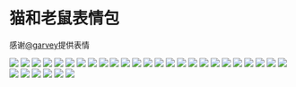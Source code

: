 # 猫和老鼠表情包

感谢[@garvey](https://gitee.com/zjwo)提供表情

![](https://cdn.jsdelivr.net/gh/2x-ercha/twikoo-magic@1.0/image/tom_jerry/1.jpg)
![](https://cdn.jsdelivr.net/gh/2x-ercha/twikoo-magic@1.0/image/tom_jerry/10.jpg)
![](https://cdn.jsdelivr.net/gh/2x-ercha/twikoo-magic@1.0/image/tom_jerry/11.jpg)
![](https://cdn.jsdelivr.net/gh/2x-ercha/twikoo-magic@1.0/image/tom_jerry/12.jpg)
![](https://cdn.jsdelivr.net/gh/2x-ercha/twikoo-magic@1.0/image/tom_jerry/13.jpg)
![](https://cdn.jsdelivr.net/gh/2x-ercha/twikoo-magic@1.0/image/tom_jerry/14.jpg)
![](https://cdn.jsdelivr.net/gh/2x-ercha/twikoo-magic@1.0/image/tom_jerry/15.jpg)
![](https://cdn.jsdelivr.net/gh/2x-ercha/twikoo-magic@1.0/image/tom_jerry/16.jpg)
![](https://cdn.jsdelivr.net/gh/2x-ercha/twikoo-magic@1.0/image/tom_jerry/17.jpg)
![](https://cdn.jsdelivr.net/gh/2x-ercha/twikoo-magic@1.0/image/tom_jerry/18.jpg)
![](https://cdn.jsdelivr.net/gh/2x-ercha/twikoo-magic@1.0/image/tom_jerry/19.jpg)
![](https://cdn.jsdelivr.net/gh/2x-ercha/twikoo-magic@1.0/image/tom_jerry/2.jpg)
![](https://cdn.jsdelivr.net/gh/2x-ercha/twikoo-magic@1.0/image/tom_jerry/20.jpg)
![](https://cdn.jsdelivr.net/gh/2x-ercha/twikoo-magic@1.0/image/tom_jerry/21.jpg)
![](https://cdn.jsdelivr.net/gh/2x-ercha/twikoo-magic@1.0/image/tom_jerry/22.jpg)
![](https://cdn.jsdelivr.net/gh/2x-ercha/twikoo-magic@1.0/image/tom_jerry/23.jpg)
![](https://cdn.jsdelivr.net/gh/2x-ercha/twikoo-magic@1.0/image/tom_jerry/24.jpg)
![](https://cdn.jsdelivr.net/gh/2x-ercha/twikoo-magic@1.0/image/tom_jerry/25.jpg)
![](https://cdn.jsdelivr.net/gh/2x-ercha/twikoo-magic@1.0/image/tom_jerry/26.jpg)
![](https://cdn.jsdelivr.net/gh/2x-ercha/twikoo-magic@1.0/image/tom_jerry/27.jpg)
![](https://cdn.jsdelivr.net/gh/2x-ercha/twikoo-magic@1.0/image/tom_jerry/28.jpg)
![](https://cdn.jsdelivr.net/gh/2x-ercha/twikoo-magic@1.0/image/tom_jerry/29.jpg)
![](https://cdn.jsdelivr.net/gh/2x-ercha/twikoo-magic@1.0/image/tom_jerry/3.jpg)
![](https://cdn.jsdelivr.net/gh/2x-ercha/twikoo-magic@1.0/image/tom_jerry/30.jpg)
![](https://cdn.jsdelivr.net/gh/2x-ercha/twikoo-magic@1.0/image/tom_jerry/31.jpg)
![](https://cdn.jsdelivr.net/gh/2x-ercha/twikoo-magic@1.0/image/tom_jerry/4.jpg)
![](https://cdn.jsdelivr.net/gh/2x-ercha/twikoo-magic@1.0/image/tom_jerry/5.jpg)
![](https://cdn.jsdelivr.net/gh/2x-ercha/twikoo-magic@1.0/image/tom_jerry/6.jpg)
![](https://cdn.jsdelivr.net/gh/2x-ercha/twikoo-magic@1.0/image/tom_jerry/7.jpg)
![](https://cdn.jsdelivr.net/gh/2x-ercha/twikoo-magic@1.0/image/tom_jerry/8.jpg)
![](https://cdn.jsdelivr.net/gh/2x-ercha/twikoo-magic@1.0/image/tom_jerry/9.jpg)
